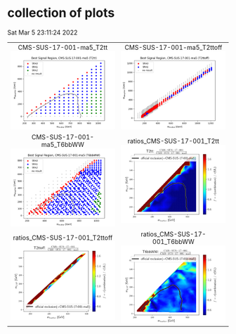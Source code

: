 # collection of plots
Sat Mar  5 23:11:24 2022

|                    |                  |
|:------------------:|:----------------:|
|  CMS-SUS-17-001-ma5_T2tt ![./bestSR_CMS-SUS-17-001-ma5_T2tt.png](./bestSR_CMS-SUS-17-001-ma5_T2tt.png?1646518284.2114947) |  CMS-SUS-17-001-ma5_T2ttoff ![./bestSR_CMS-SUS-17-001-ma5_T2ttoff.png](./bestSR_CMS-SUS-17-001-ma5_T2ttoff.png?1646518284.2114947) |
|  CMS-SUS-17-001-ma5_T6bbWW ![./bestSR_CMS-SUS-17-001-ma5_T6bbWW.png](./bestSR_CMS-SUS-17-001-ma5_T6bbWW.png?1646518284.2114947) |  ratios_CMS-SUS-17-001_T2tt ![./ratios_CMS-SUS-17-001_T2tt.png](./ratios_CMS-SUS-17-001_T2tt.png?1646518284.2114947) |
|  ratios_CMS-SUS-17-001_T2ttoff ![./ratios_CMS-SUS-17-001_T2ttoff.png](./ratios_CMS-SUS-17-001_T2ttoff.png?1646518284.2114947) |  ratios_CMS-SUS-17-001_T6bbWW ![./ratios_CMS-SUS-17-001_T6bbWW.png](./ratios_CMS-SUS-17-001_T6bbWW.png?1646518284.2114947) |
